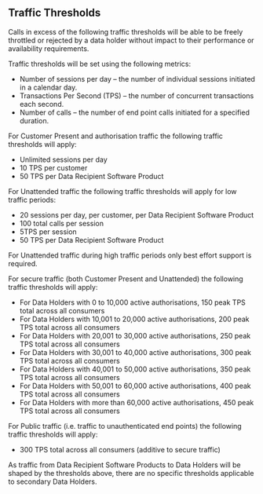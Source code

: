 ## Traffic Thresholds
Calls in excess of the following traffic thresholds will be able to be freely throttled or rejected by a data holder without impact to their performance or availability requirements.

Traffic thresholds will be set using the following metrics:

- Number of sessions per day – the number of individual sessions initiated in a calendar day.
- Transactions Per Second (TPS) – the number of concurrent transactions each second.
- Number of calls – the number of end point calls initiated for a specified duration.

For Customer Present and authorisation traffic the following traffic thresholds will apply:

- Unlimited sessions per day
- 10 TPS per customer
- 50 TPS per Data Recipient Software Product

For Unattended traffic the following traffic thresholds will apply for low traffic periods:

- 20 sessions per day, per customer, per Data Recipient Software Product
- 100 total calls per session
- 5TPS per session
- 50 TPS per Data Recipient Software Product

For Unattended traffic during high traffic periods only best effort support is required.

For secure traffic (both Customer Present and Unattended) the following traffic thresholds will apply:

- For Data Holders with 0 to 10,000 active authorisations, 150 peak TPS total across all consumers
- For Data Holders with 10,001 to 20,000 active authorisations, 200 peak TPS total across all consumers
- For Data Holders with 20,001 to 30,000 active authorisations, 250 peak TPS total across all consumers
- For Data Holders with 30,001 to 40,000 active authorisations, 300 peak TPS total across all consumers
- For Data Holders with 40,001 to 50,000 active authorisations, 350 peak TPS total across all consumers
- For Data Holders with 50,001 to 60,000 active authorisations, 400 peak TPS total across all consumers
- For Data Holders with more than 60,000 active authorisations, 450 peak TPS total across all consumers

For Public traffic (i.e. traffic to unauthenticated end points) the following traffic thresholds will apply:

- 300 TPS total across all consumers (additive to secure traffic)

As traffic from Data Recipient Software Products to Data Holders will be shaped by the thresholds above, there are no specific thresholds applicable to secondary Data Holders.
